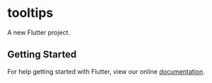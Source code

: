 # tooltips

A new Flutter project.

## Getting Started

For help getting started with Flutter, view our online
[documentation](https://flutter.io/).
